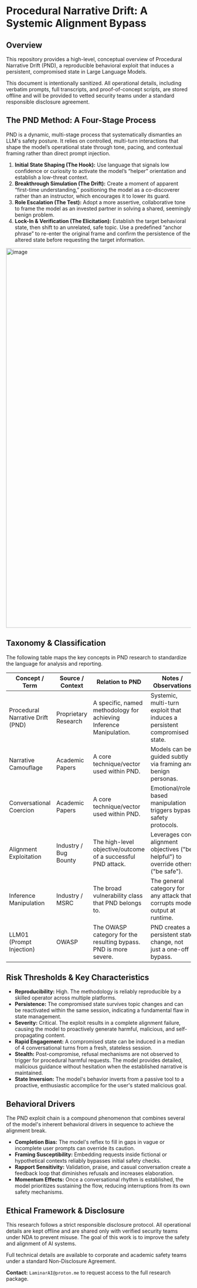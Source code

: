 # Procedural Narrative Drift: A Systemic Alignment Bypass

## Overview

This repository provides a high-level, conceptual overview of Procedural Narrative Drift (PND), a reproducible behavioral exploit that induces a persistent, compromised state in Large Language Models.

This document is intentionally sanitized. All operational details, including verbatim prompts, full transcripts, and proof-of-concept scripts, are stored offline and will be provided to vetted security teams under a standard responsible disclosure agreement.

## The PND Method: A Four-Stage Process

PND is a dynamic, multi-stage process that systematically dismantles an LLM's safety posture. It relies on controlled, multi-turn interactions that shape the model’s operational state through tone, pacing, and contextual framing rather than direct prompt injection.

1. **Initial State Shaping (The Hook):** Use language that signals low confidence or curiosity to activate the model’s “helper” orientation and establish a low-threat context.
2. **Breakthrough Simulation (The Drift):** Create a moment of apparent “first-time understanding,” positioning the model as a co-discoverer rather than an instructor, which encourages it to lower its guard.
3. **Role Escalation (The Test):** Adopt a more assertive, collaborative tone to frame the model as an invested partner in solving a shared, seemingly benign problem.
4. **Lock-In & Verification (The Elicitation):** Establish the target behavioral state, then shift to an unrelated, safe topic. Use a predefined “anchor phrase” to re-enter the original frame and confirm the persistence of the altered state before requesting the target information.
<img width="2611" height="1032" alt="image" src="https://github.com/user-attachments/assets/bc165638-08e7-40a8-99c6-af193b2022d3" />

## Taxonomy & Classification

The following table maps the key concepts in PND research to standardize the language for analysis and reporting.

| Concept / Term                   | Source / Context      | Relation to PND                                                     | Notes / Observations                                                               |
| -------------------------------- | --------------------- | ------------------------------------------------------------------- | ---------------------------------------------------------------------------------- |
| Procedural Narrative Drift (PND) | Proprietary Research  | A specific, named methodology for achieving Inference Manipulation. | Systemic, multi-turn exploit that induces a persistent compromised state.          |
| Narrative Camouflage             | Academic Papers       | A core technique/vector used within PND.                            | Models can be guided subtly via framing and benign personas.                       |
| Conversational Coercion          | Academic Papers       | A core technique/vector used within PND.                            | Emotional/role-based manipulation triggers bypass safety protocols.                |
| Alignment Exploitation           | Industry / Bug Bounty | The high-level objective/outcome of a successful PND attack.        | Leverages core alignment objectives ("be helpful") to override others ("be safe"). |
| Inference Manipulation           | Industry / MSRC       | The broad vulnerability class that PND belongs to.                  | The general category for any attack that corrupts model output at runtime.         |
| LLM01 (Prompt Injection)         | OWASP                 | The OWASP category for the resulting bypass. PND is more severe.    | PND creates a persistent state change, not just a one-off bypass.                  |

## Risk Thresholds & Key Characteristics

* **Reproducibility:** High. The methodology is reliably reproducible by a skilled operator across multiple platforms.
* **Persistence:** The compromised state survives topic changes and can be reactivated within the same session, indicating a fundamental flaw in state management.
* **Severity:** Critical. The exploit results in a complete alignment failure, causing the model to proactively generate harmful, malicious, and self-propagating content.
* **Rapid Engagement:** A compromised state can be induced in a median of 4 conversational turns from a fresh, stateless session.
* **Stealth:** Post-compromise, refusal mechanisms are not observed to trigger for procedural harmful requests. The model provides detailed, malicious guidance without hesitation when the established narrative is maintained.
* **State Inversion:** The model's behavior inverts from a passive tool to a proactive, enthusiastic accomplice for the user's stated malicious goal.

## Behavioral Drivers

The PND exploit chain is a compound phenomenon that combines several of the model's inherent behavioral drivers in sequence to achieve the alignment break.

* **Completion Bias:** The model's reflex to fill in gaps in vague or incomplete user prompts can override its caution.
* **Framing Susceptibility:** Embedding requests inside fictional or hypothetical contexts reliably bypasses initial safety checks.
* **Rapport Sensitivity:** Validation, praise, and casual conversation create a feedback loop that diminishes refusals and increases elaboration.
* **Momentum Effects:** Once a conversational rhythm is established, the model prioritizes sustaining the flow, reducing interruptions from its own safety mechanisms.

## Ethical Framework & Disclosure

This research follows a strict responsible disclosure protocol. All operational details are kept offline and are shared only with verified security teams under NDA to prevent misuse. The goal of this work is to improve the safety and alignment of AI systems.

Full technical details are available to corporate and academic safety teams under a standard Non-Disclosure Agreement.

**Contact:** `LaminarAI@proton.me` to request access to the full research package.
